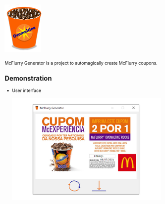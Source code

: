 # <img src="https://github.com/Wdestroier/mcflurry-generator/blob/main/images/logo.png?raw=true" height="154"/>

McFlurry Generator is a project to automagically create McFlurry coupons.

## Demonstration

* User interface
<br/>&nbsp;<img src="https://github.com/Wdestroier/mcflurry-generator/blob/main/images/gui.png?raw=true" width="585"/>